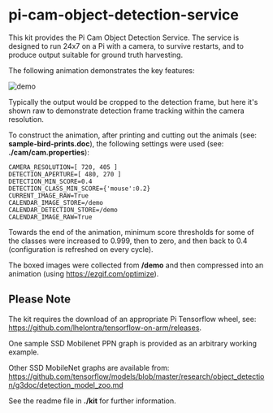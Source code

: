 # pi-cam-object-detection-service

This kit provides the Pi Cam Object Detection Service. 
The service is designed to run 24x7 on a Pi with a camera, to survive restarts, and to produce output suitable for ground truth harvesting.

The following animation demonstrates the key features:

![demo](eb_12_v08_480x270_01c_500k-20.gif)

Typically the output would be cropped to the detection frame, but here it's shown raw to demonstrate detection frame tracking within the camera resolution.

To construct the animation, after printing and cutting out the animals (see: **sample-bird-prints.doc**), the following settings were used (see: **./cam/cam.properties**):

    CAMERA_RESOLUTION=[ 720, 405 ]
    DETECTION_APERTURE=[ 480, 270 ]
    DETECTION_MIN_SCORE=0.4
    DETECTION_CLASS_MIN_SCORE={'mouse':0.2}  
    CURRENT_IMAGE_RAW=True 
    CALENDAR_IMAGE_STORE=/demo
    CALENDAR_DETECTION_STORE=/demo
    CALENDAR_IMAGE_RAW=True
    
Towards the end of the animation, minimum score thresholds for some of the classes were increased to 0.999, then to zero, and then back to 0.4 
(configuration is refreshed on every cycle).

The boxed images were collected from **/demo** and then compressed into an animation (using https://ezgif.com/optimize).


## Please Note
The kit requires the download of an appropriate Pi Tensorflow wheel, see: https://github.com/lhelontra/tensorflow-on-arm/releases.

One sample SSD Mobilenet PPN graph is provided as an arbitrary working example.

Other SSD MobileNet graphs are available from: https://github.com/tensorflow/models/blob/master/research/object_detection/g3doc/detection_model_zoo.md

See the readme file in **./kit** for further information.